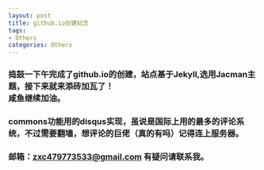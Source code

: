 ```yaml
---
layout: post
title: github.io创建纪念
tags:
- Others
categories: Others
---
```

### 捣鼓一下午完成了github.io的创建，站点基于Jekyll,选用Jacman主题，接下来就来添砖加瓦了！<br/>咸鱼继续加油。

### commons功能用的disqus实现，虽说是国际上用的最多的评论系统，不过需要翻墙，想评论的巨佬（真的有吗）记得连上服务器。

### 邮箱：zxc479773533@gmail.com 有疑问请联系我。